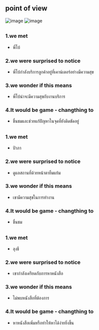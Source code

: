 ## point of view
![image](https://github.com/devjinx/INT100_G2_10_BEN10/blob/PPemika/Define/image-define/14.png?raw=true)
![image](https://raw.githubusercontent.com/devjinx/INT100_G2_10_BEN10/4d18a129d25e548fe4163604b21b4dcca5518dae/Define/image-test/15.png)
##
### 1.we met
* พี่โบ้
### 2.we were surprised to notice
* พี่โบ้กำลังบริการลูกค้าอยู่ที่เคาน์เตอร์อย่างมีความสุข
### 3.we wonder if this means
* พี่โบ้น่าจะมีความสุขกับงานบริการ
### 4.It would be game - changthing to
* ชื่นชมและช่วยแก้ปัญหาในจุดที่ยังติดขัดอยู่

##
### 1.we met
* ป้าภา
### 2.we were surprised to notice
* ดูแลสถานที่ด้วยหน้าตายิ้มแย้ม
### 3.we wonder if this means
* เขามีความสุขในการทำงาน
### 4.It would be game - changthing to
* ชื่นชม

##
### 1.we met
* ลุงธี
### 2.we were surprised to notice
* เขากำลังเครียดกับการหาหนังสือ
### 3.we wonder if this means
* ไม่พบหนังสือที่ต้องการ
### 4.It would be game - changthing to
* หาหนังสือเพิ่มหรือทำให้หาได้ง่ายยิ่งขึ้น
